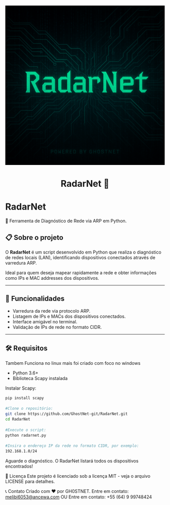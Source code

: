 
<p align="center">
  <img src="https://raw.githubusercontent.com/GhostNet-git/RadarNet/main/banners.png" alt="RadarNet Banner" />
</p>

<h1 align="center">RadarNet 🚀</h1>

<p align="center">


# RadarNet

🚀 Ferramenta de Diagnóstico de Rede via ARP em Python.

## 📋 Sobre o projeto

O **RadarNet** é um script desenvolvido em Python que realiza o diagnóstico de redes locais (LAN), identificando dispositivos conectados através de varredura ARP.

Ideal para quem deseja mapear rapidamente a rede e obter informações como IPs e MAC addresses dos dispositivos.

---

## 🎯 Funcionalidades

- Varredura da rede via protocolo ARP.
- Listagem de IPs e MACs dos dispositivos conectados.
- Interface amigável no terminal.
- Validação de IPs de rede no formato CIDR.

---

## 🛠️ Requisitos
 Tambem Funciona no linux mais foi criado com foco no windows 

- Python 3.6+
- Biblioteca Scapy instalada

Instalar Scapy:

```bash
pip install scapy

#Clone o repositório:
git clone https://github.com/GhostNet-git/RadarNet.git
cd RadarNet

#Execute o script:
python radarnet.py

#Insira o endereço IP da rede no formato CIDR, por exemplo:
192.168.1.0/24
```

Aguarde o diagnóstico. O RadarNet listará todos os dispositivos encontrados!

📜 Licença
Este projeto é licenciado sob a licença MIT - veja o arquivo LICENSE para detalhes.

📞 Contato
Criado com ❤️ por GH0STNET.
Entre em contato: melibi6053@ancewa.com
OU
Entre em contato: +55 (64) 9 99748424
